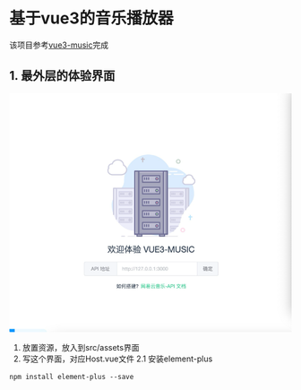 # 基于vue3的音乐播放器

该项目参考[vue3-music](https://github.com/SmallRuralDog/vue3-music?tab=readme-ov-file)完成

## 1. 最外层的体验界面

![img.png](img.png)

1. 放置资源，放入到src/assets界面
2. 写这个界面，对应Host.vue文件
   2.1 安装element-plus

```angular2html
npm install element-plus --save
```
